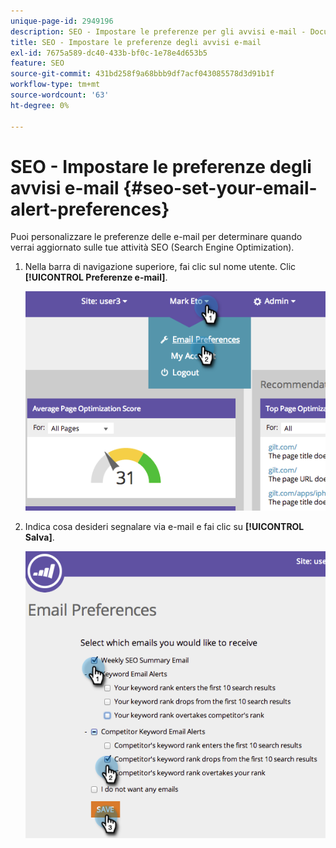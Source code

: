 ```yaml
---
unique-page-id: 2949196
description: SEO - Impostare le preferenze per gli avvisi e-mail - Documentazione di Marketo - Documentazione del prodotto
title: SEO - Impostare le preferenze degli avvisi e-mail
exl-id: 7675a589-dc40-433b-bf0c-1e78e4d653b5
feature: SEO
source-git-commit: 431bd258f9a68bbb9df7acf043085578d3d91b1f
workflow-type: tm+mt
source-wordcount: '63'
ht-degree: 0%

---
```


# SEO - Impostare le preferenze degli avvisi e-mail {#seo-set-your-email-alert-preferences}

Puoi personalizzare le preferenze delle e-mail per determinare quando verrai aggiornato sulle tue attività SEO (Search Engine Optimization).

1. Nella barra di navigazione superiore, fai clic sul nome utente. Clic **[!UICONTROL Preferenze e-mail]**.

   ![](assets/image2014-9-17-21-3a23-3a28.png)

1. Indica cosa desideri segnalare via e-mail e fai clic su **[!UICONTROL Salva]**.

   ![](assets/image2014-9-17-21-3a23-3a33.png)
